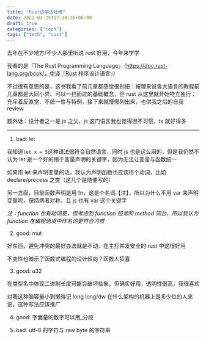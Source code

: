 ```yaml
---
title: "Rust边学边吐槽"
date: 2022-03-25T17:30:36+08:00
draft: true
categories: ["tech"]
tags: ["tech", "rust"]
---
```


去年在不少地方/不少人那里听说 rust 好用，今年来学学

我看的是「The Rust Programming Language」（https://doc.rust-lang.org/book/，中译「Rust 程序设计语言」）

不过很有意思的是，这书我看了前几章都感觉很别扭：按理来说各大语言的教程前几章都是大同小异、可以一扫而过的基础概念，但 rust 从这里就开始特立独行：充斥着反直觉、不统一性与特例，接下来就慢慢列出来，也供我之后的自我 review

题外话：设计者之一是 js 之父，js 这门语言我也觉得很不习惯，ts 就好得多

---

1. bad: let

我知道`let x = 5`这种语法很符合自然语言，同时 js 也是这么用的，但是我仍然不认为 let 是一个好的用于变量声明的关键字，因为无法让变量与函数统一

如果用 let 来声明变量的话，我认为声明函数也应该用个动词，比如 declare/process 之类（这几个是随便写的）

另一方面，目前函数声明是用 fn，这是个名词【注】，所以为什么不用 var 来声明变量呢，保持两者对称，且 js 也有 var 这个关键字

_注：function 也有动词意，但考虑到 function 经常和 method 同台，所以我认为 function 在编程语境中作名词更符合习惯_

2. good: mut

好东西，避免冲突的最好办法就是不动，在主打并发安全的 rust 中这很好用

不变性也暗示了函数式编程的设计倾向？函数人狂喜

3. good: u32

在类型名中体现二进制长度可能会破坏抽象，但确实好用，透明性很高，我很喜欢

对我这种脑容量小到懒得记 long long/dw 在什么架构的机器上是多少位的人来说，这种写法应该推广

4. good: 字面量的数字可以用\_分段

5. bad: utf-8 的字符与 raw byte 的字符串
